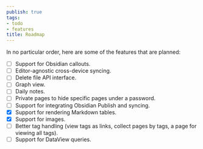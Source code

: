 ```yaml
---
publish: true
tags:
- todo
- features
title: Roadmap
---
```


In no particular order, here are some of the features that are planned:

- [ ] Support for Obsidian callouts.
- [ ] Editor-agnostic cross-device syncing.
- [ ] Delete file API interface.
- [ ] Graph view.
- [ ] Daily notes.
- [ ] Private pages to hide specific pages under a password.
- [ ] Support for integrating Obsidian Publish and syncing.
- [x] Support for rendering Markdown tables.
- [x] Support for images.
- [ ] Better tag handling (view tags as links, collect pages by tags, a page for viewing all tags).
- [ ] Support for DataView queries.
